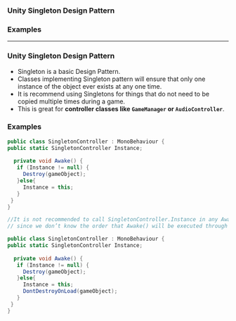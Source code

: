 ### Unity Singleton Design Pattern
### Examples

--------------------------------------------------------------

### Unity Singleton Design Pattern
* Singleton is a basic Design Pattern. 
* Classes implementing Singleton pattern will ensure that only one instance of the object ever exists at any one time. 
* It is recommend using Singletons for things that do not need to be copied multiple times during a game.
* This is great for **controller classes like `GameManager` or `AudioController`**.


### Examples

```c#
public class SingletonController : MonoBehaviour {
public static SingletonController Instance;
 
  private void Awake() {
   if (Instance != null) {
     Destroy(gameObject);
   }else{
     Instance = this;
   }
 }
}

//It is not recommended to call SingletonController.Instance in any Awake() method because, 
// since we don’t know the order that Awake() will be executed through all scripts, we can end up with a Null Reference Exception.

public class SingletonController : MonoBehaviour {
public static SingletonController Instance;
 
  private void Awake() {
   if (Instance != null) {
     Destroy(gameObject);
   }else{
     Instance = this;
     DontDestroyOnLoad(gameObject);
   }
 }
}





```

